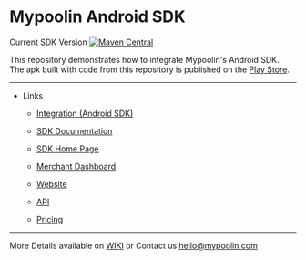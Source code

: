 <link rel="shortcut icon" type="image/png" href="https://dcv5wf39cuky3.cloudfront.net/favicons/favicon-32x32.png">

# Mypoolin Android SDK
Current SDK Version [![Maven Central](https://maven-badges.herokuapp.com/maven-central/com.mypoolin/sdk/badge.svg?style=plastic)](https://maven-badges.herokuapp.com/maven-central/com.mypoolin/sdk)


This repository demonstrates how to integrate Mypoolin's Android SDK.    
The apk built with code from this repository is published on the [Play Store](https://play.google.com/store/apps/details?id=com.app.mypoolin).

----------

+ Links
  - [Integration (Android SDK)](https://github.com/mypoolin/mypoolin-sdk/wiki/Integration)
  - [SDK Documentation](https://github.com/mypoolin/mypoolin-sdk/wiki)
  - [SDK Home Page](https://mypoolin.github.io/mypoolin-sdk/)
  - [Merchant Dashboard](https://merchants.mypoolin.com/)
 
  - [Website](https://mypoolin.com)
  - [API](https://mypoolin.com/api.html)
  - [Pricing](https://mypoolin.com/pricing)
 

***
More Details available on [WIKI](https://github.com/mypoolin/mypoolin-sdk/wiki) or Contact us [hello@mypoolin.com](mailto:hello@mypoolin.com)
